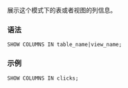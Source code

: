 展示这个模式下的表或者视图的列信息。
### 语法
```
SHOW COLUMNS IN table_name|view_name;
```
### 示例
```
SHOW COLUMNS IN clicks;
```